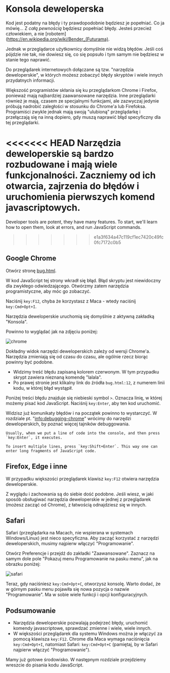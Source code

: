 # Konsola deweloperska

Kod jest podatny na błędy i ty prawdopodobnie będziesz je popełniać. Co ja mówię... Z *całą pewnością* będziesz popełniać błędy. Jesteś przecież człowiekiem, a nie [robotem](https://en.wikipedia.org/wiki/Bender_(Futurama).

Jednak w przeglądarce użytkownicy domyślnie nie widzą błędów. Jeśli coś pójdzie nie tak, nie dowiesz się, co się popsuło i tym samym nie będziesz w stanie tego naprawić.

Do przeglądarek internetowych dołączane są tzw. "narzędzia deweloperskie", w których możesz zobaczyć błędy skryptów i wiele innych przydatnych informacji.

Większość programistów skłania się ku przeglądarkom Chrome i Firefox, ponieważ mają najbardziej zaawansowane narzędzia. Inne przeglądarki również je mają, czasem ze specjalnymi funkcjami, ale zazwyczaj jedynie próbują nadrobić zaległości w stosunku do Chrome'a lub Firefoksa. Programiści zwykle jednak mają swoją "ulubioną" przeglądarkę i przełączają się na inną dopiero, gdy muszą naprawić błąd specyficzny dla tej przeglądarki.

<<<<<<< HEAD
Narzędzia deweloperskie są bardzo rozbudowane i mają wiele funkcjonalności. Zaczniemy od ich otwarcia, zajrzenia do błędów i uruchomienia pierwszych komend javascriptowych.
=======
Developer tools are potent, they have many features. To start, we'll learn how to open them, look at errors, and run JavaScript commands.
>>>>>>> e1a3f634a47c119cf1ec7420c49fc0fc7172c0b5

## Google Chrome

Otwórz stronę [bug.html](bug.html).

W kod JavaScript tej strony wkradł się błąd. Błąd skryptu jest niewidoczny dla zwykłego odwiedzającego. Otwórzmy zatem narzędzia programistyczne, aby móc go zobaczyć.

Naciśnij `key:F12`, chyba że korzystasz z Maca - wtedy naciśnij `key:Cmd+Opt+I`.

Narzędzia deweloperskie uruchomią się domyślnie z aktywną zakładką "Konsola".

Powinno to wyglądać jak na zdjęciu poniżej:

![chrome](chrome.png)

Dokładny widok narzędzi deweloperskich zależy od wersji Chrome'a. Narzędzia zmieniają się od czasu do czasu, ale ogólnie rzecz biorąc powinny być podobne.

- Widzimy treść błędu zapisaną kolorem czerwonym. W tym przypadku skrypt zawiera nieznaną komendę "lalala".
- Po prawej stronie jest klikalny link do źródła `bug.html:12`, z numerem linii kodu, w której błąd wystąpił.

Poniżej treści błędu znajduje się niebieski symbol `>`. Oznacza linię, w której możemy pisać kod JavaScript. Naciśnij `key:Enter`, aby ten kod uruchomić.

Widzisz już komunikaty błędów i na początek powinno to wystarczyć. W rozdziale pt. "<info:debugging-chrome>" wrócimy do narzędzi deweloperskich, by poznać więcej tajników debuggowania.

```smart header="Multi-line input"
Usually, when we put a line of code into the console, and then press `key:Enter`, it executes.

To insert multiple lines, press `key:Shift+Enter`. This way one can enter long fragments of JavaScript code.
```

## Firefox, Edge i inne

W przypadku większości przeglądarek klawisz `key:F12` otwiera narzędzia deweloperskie.

Z wyglądu i zachowania są do siebie dość podobne. Jeśli wiesz, w jaki sposób obsługiwać narzędzia deweloperskie w jednej z przeglądarek (możesz zacząć od Chrome), z łatwością odnajdziesz się w innych.

## Safari

Safari (przeglądarka na Macach, nie wspierana w systemach Windows/Linux) jest nieco specyficzna. Aby zacząć korzystać z narzędzi deweloperskich, musimy najpierw włączyć "Programowanie".

Otwórz Preferencje i przejdź do zakładki "Zaawansowane". Zaznacz na samym dole pole "Pokazuj menu Programowanie na pasku menu", jak na obrazku poniżej:

![safari](safari.png)

Teraz, gdy naciśniesz `key:Cmd+Opt+C`, otworzysz konsolę. Warto dodać, że w górnym pasku menu pojawiła się nowa pozycja o nazwie "Programowanie". Ma w sobie wiele funkcji i opcji konfiguracyjnych.

## Podsumowanie

- Narzędzia deweloperskie pozwalają podejrzeć błędy, uruchomić komendy javascriptowe, sprawdzać zmienne i wiele, wiele innych.
- W większości przeglądarek dla systemu Windows można je włączyć za pomocą klawisza `key:F12`. Chrome dla Maca wymaga naciśnięcia `key:Cmd+Opt+I`, natomiast Safari: `key:Cmd+Opt+C` (pamiętaj, by w Safari najpierw włączyć "Programowanie").

Mamy już gotowe środowisko. W następnym rozdziale przejdziemy wreszcie do pisania kodu JavaScript. 